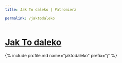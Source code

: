 ```yaml
---
title: Jak To daleko | Patromierz

permalink: /jaktodaleko
---
```


# [Jak To daleko](https://patronite.pl/jaktodaleko)

{% include profile.md name="jaktodaleko" prefix="j" %}
